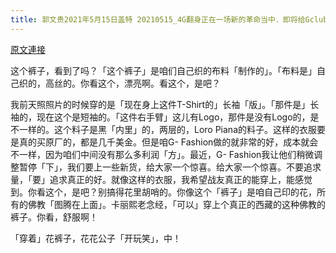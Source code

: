 ```yaml
---
title: 郭文贵2021年5月15日盖特 20210515_4G翻身正在一场新的革命当中．即将给Gclub会员带来一些福利惊喜！
---
```


[原文連接](https://gnews.org/ThreadView/53480821)

这个裤子，看到了吗？「这个裤子」是咱们自己织的布料「制作的」。「布料是」自己织的，高丝的。你看这个，漂亮啊。看这个，是吧？


我前天照照片的时候穿的是「现在身上这件T-Shirt的」长袖「版」。「那件是」长袖的，现在这个是短袖的。「这件右手臂」这儿有Logo，那件是没有Logo的，是不一样的。这个料子是黑「内里」的，两层的，Loro Piana的料子。这样的衣服要是真的买原厂的，都是几千美金。但是咱G- Fashion做的就非常的好，成本就会不一样，因为咱们中间没有那么多利润「方」。最近，G- Fashion我让他们稍微调整暂停「下」，我们要上一些新货，给大家一个惊喜。给大家一个惊喜。不要追求量，「要」追求真正的好。就像这样的衣服，我希望战友真正的能穿上，能感觉到。你看这个，是吧？别搞得花里胡哨的。你像这个「裤子」是咱自己印的花，所有的佛教「图腾在上面」。卡丽熙老念经，「可以」穿上个真正的西藏的这种佛教的裤子。你看，舒服啊！


「穿着」花裤子，花花公子「开玩笑」，中！
